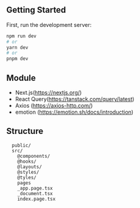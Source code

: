 ## Getting Started

First, run the development server:

```bash
npm run dev
# or
yarn dev
# or
pnpm dev
```

## Module

* Next.js(https://nextjs.org/)  
* React Query(https://tanstack.com/query/latest)  
* Axios (https://axios-http.com/)  
* emotion (https://emotion.sh/docs/introduction)

## Structure  

```
  public/
  src/
    @components/
    @hooks/
    @layouts/
    @styles/
    @tyles/
    pages
    _app.page.tsx
    _document.tsx
    index.page.tsx
```
